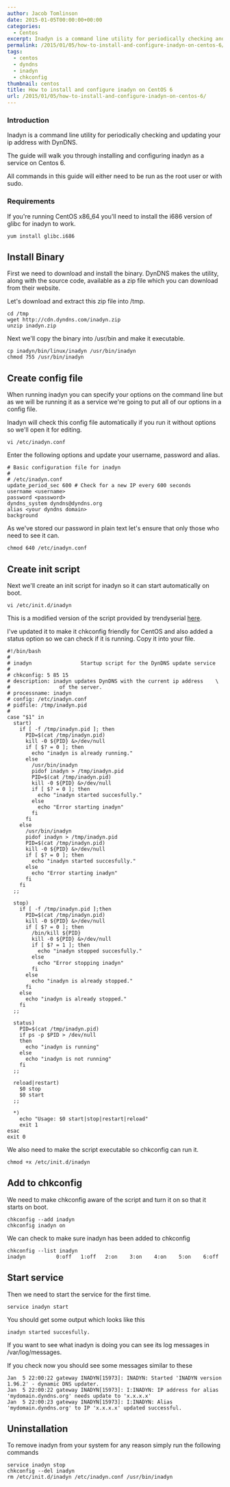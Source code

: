 ```yaml
---
author: Jacob Tomlinson
date: 2015-01-05T00:00:00+00:00
categories:
  - Centos
excerpt: Inadyn is a command line utility for periodically checking and updating your ip address with DynDNS.
permalink: /2015/01/05/how-to-install-and-configure-inadyn-on-centos-6/
tags:
  - centos
  - dyndns
  - inadyn
  - chkconfig
thumbnail: centos
title: How to install and configure inadyn on CentOS 6
url: /2015/01/05/how-to-install-and-configure-inadyn-on-centos-6/
---
```



### Introduction

Inadyn is a command line utility for periodically checking and updating your ip
address with DynDNS.

The guide will walk you through installing and configuring inadyn as a service
on Centos 6.

All commands in this guide will either need to be run as the root user or with
sudo.

### Requirements

If you're running CentOS x86_64 you'll need to install the i686 version of glibc
for inadyn to work.

```
yum install glibc.i686
```

## Install Binary

First we need to download and install the binary. DynDNS makes the utility, along
with the source code, available as a zip file which you can download from their
website.

Let's download and extract this zip file into /tmp.

```
cd /tmp
wget http://cdn.dyndns.com/inadyn.zip
unzip inadyn.zip
```

Next we'll copy the binary into /usr/bin and make it executable.

```
cp inadyn/bin/linux/inadyn /usr/bin/inadyn
chmod 755 /usr/bin/inadyn
```

## Create config file

When running inadyn you can specify your options on the command line but as we
will be running it as a service we're going to put all of our options in a
config file.

Inadyn will check this config file automatically if you run it without options
so we'll open it for editing.

```
vi /etc/inadyn.conf
```

Enter the following options and update your username, password and alias.

```
# Basic configuration file for inadyn
#
# /etc/inadyn.conf
update_period_sec 600 # Check for a new IP every 600 seconds
username <username>
password <password>
dyndns_system dyndns@dyndns.org
alias <your dyndns domain>
background
```

As we've stored our password in plain text let's ensure that only those who need
to see it can.

```
chmod 640 /etc/inadyn.conf
```

## Create init script

Next we'll create an init script for inadyn so it can start automatically on
boot.

```
vi /etc/init.d/inadyn
```

This is a modified version of the script provided by trendyserial [here][1].

I've updated it to make it chkconfig friendly for CentOS and also added a status
option so we can check if it is running. Copy it into your file.

```
#!/bin/bash
#
# inadyn				Startup script for the DynDNS update service
#
# chkconfig: 5 85 15
# description: inadyn updates DynDNS with the current ip address	\
#	             of the server.
# processname: inadyn
# config: /etc/inadyn.conf
# pidfile: /tmp/inadyn.pid
#
case "$1" in
  start)
    if [ -f /tmp/inadyn.pid ]; then
      PID=$(cat /tmp/inadyn.pid)
      kill -0 ${PID} &>/dev/null
      if [ $? = 0 ]; then
        echo "inadyn is already running."
      else
        /usr/bin/inadyn
        pidof inadyn > /tmp/inadyn.pid
        PID=$(cat /tmp/inadyn.pid)
        kill -0 ${PID} &>/dev/null
        if [ $? = 0 ]; then
          echo "inadyn started succesfully."
        else
          echo "Error starting inadyn"
        fi
      fi
    else
      /usr/bin/inadyn
      pidof inadyn > /tmp/inadyn.pid
      PID=$(cat /tmp/inadyn.pid)
      kill -0 ${PID} &>/dev/null
      if [ $? = 0 ]; then
        echo "inadyn started succesfully."
      else
        echo "Error starting inadyn"
      fi
    fi
  ;;

  stop)
    if [ -f /tmp/inadyn.pid ];then
      PID=$(cat /tmp/inadyn.pid)
      kill -0 ${PID} &>/dev/null
      if [ $? = 0 ]; then
        /bin/kill ${PID}
        kill -0 ${PID} &>/dev/null
        if [ $? = 1 ]; then
          echo "inadyn stopped succesfully."
        else
          echo "Error stopping inadyn"
        fi
      else
        echo "inadyn is already stopped."
      fi
    else
      echo "inadyn is already stopped."
    fi
  ;;

  status)
    PID=$(cat /tmp/inadyn.pid)
    if ps -p $PID > /dev/null
    then
      echo "inadyn is running"
    else
      echo "inadyn is not running"
    fi
  ;;

  reload|restart)
    $0 stop
    $0 start
  ;;

  *)
    echo "Usage: $0 start|stop|restart|reload"
    exit 1
esac
exit 0
```

We also need to make the script executable so chkconfig can run it.

```
chmod +x /etc/init.d/inadyn
```

## Add to chkconfig

We need to make chkconfig aware of the script and turn it on so that it
starts on boot.

```
chkconfig --add inadyn
chkconfig inadyn on
```

We can check to make sure inadyn has been added to chkconfig

```
chkconfig --list inadyn
inadyn         	0:off	1:off	2:on	3:on	4:on	5:on	6:off
```

## Start service

Then we need to start the service for the first time.

```
service inadyn start
```

You should get some output which looks like this

```
inadyn started succesfully.
```

If you want to see what inadyn is doing you can see its log messages in
/var/log/messages.

If you check now you should see some messages similar to these

```
Jan  5 22:00:22 gateway INADYN[15973]: INADYN: Started 'INADYN version 1.96.2' - dynamic DNS updater.
Jan  5 22:00:22 gateway INADYN[15973]: I:INADYN: IP address for alias 'mydomain.dyndns.org' needs update to 'x.x.x.x'
Jan  5 22:00:23 gateway INADYN[15973]: I:INADYN: Alias 'mydomain.dyndns.org' to IP 'x.x.x.x' updated successful.
```

## Uninstallation

To remove inadyn from your system for any reason simply run the following commands

```
service inadyn stop
chkconfig --del inadyn
rm /etc/init.d/inadyn /etc/inadyn.conf /usr/bin/inadyn
```

[1]: http://www.linuxquestions.org/questions/linux-software-2/how-do-i-execute-inadyn-automatically-during-boot-541367/#post4518378
